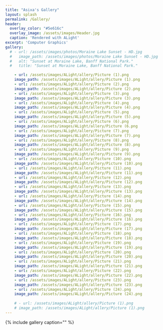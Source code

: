 ```yaml
---
title: "Asixa's Gallery"
layout: splash
permalink: /Gallery/
header:
  overlay_color: "#5e616c"
  overlay_image: /assets/images/Header.jpg
  caption: 'Rendered with ALight'
excerpt: 'Computer Graphics'
gallery:
  # - url: /assets/images/photos/Moraine Lake Sunset - HD.jpg
  #   image_path: /assets/images/photos/Moraine Lake Sunset - HD.jpg
  #   alt: "Sunset at Moraine Lake, Banff National Park."
  #   title: "Sunset at Moraine Lake, Banff National Park."

    - url: /assets/images/ALight/allery/Picture (1).png
    image_path: /assets/images/ALight/allery/Picture (1).png
    - url: /assets/images/ALight/allery/Picture (2).png
    image_path: /assets/images/ALight/allery/Picture (2).png
    - url: /assets/images/ALight/allery/Picture (3).png
    image_path: /assets/images/ALight/allery/Picture (3).png
    - url: /assets/images/ALight/allery/Picture (4).png
    image_path: /assets/images/ALight/allery/Picture (4).png
    - url: /assets/images/ALight/allery/Picture (5).png
    image_path: /assets/images/ALight/allery/Picture (5).png
    - url: /assets/images/ALight/allery/Picture (6).png
    image_path: /assets/images/ALight/allery/Picture (6.png
    - url: /assets/images/ALight/allery/Picture (7).png
    image_path: /assets/images/ALight/allery/Picture (7).png
    - url: /assets/images/ALight/allery/Picture (8).png
    image_path: /assets/images/ALight/allery/Picture (8).png
    - url: /assets/images/ALight/allery/Picture (9).png
    image_path: /assets/images/ALight/allery/Picture (9).png
    - url: /assets/images/ALight/allery/Picture (10).png
    image_path: /assets/images/ALight/allery/Picture (10).png
    - url: /assets/images/ALight/allery/Picture (11).png
    image_path: /assets/images/ALight/allery/Picture (11).png
    - url: /assets/images/ALight/allery/Picture (12).png
    image_path: /assets/images/ALight/allery/Picture (12).png
    - url: /assets/images/ALight/allery/Picture (13).png
    image_path: /assets/images/ALight/allery/Picture (13).png
    - url: /assets/images/ALight/allery/Picture (14).png
    image_path: /assets/images/ALight/allery/Picture (14).png
    - url: /assets/images/ALight/allery/Picture (15).png
    image_path: /assets/images/ALight/allery/Picture (15).png
    - url: /assets/images/ALight/allery/Picture (16).png
    image_path: /assets/images/ALight/allery/Picture (16).png
    - url: /assets/images/ALight/allery/Picture (17).png
    image_path: /assets/images/ALight/allery/Picture (17).png
    - url: /assets/images/ALight/allery/Picture (18).png
    image_path: /assets/images/ALight/allery/Picture (18).png
    - url: /assets/images/ALight/allery/Picture (19).png
    image_path: /assets/images/ALight/allery/Picture (19).png
    - url: /assets/images/ALight/allery/Picture (20).png
    image_path: /assets/images/ALight/allery/Picture (20).png
    - url: /assets/images/ALight/allery/Picture (21).png
    image_path: /assets/images/ALight/allery/Picture (21).png
    - url: /assets/images/ALight/allery/Picture (22).png
    image_path: /assets/images/ALight/allery/Picture (22).png
    - url: /assets/images/ALight/allery/Picture (23).png
    image_path: /assets/images/ALight/allery/Picture (23).png
    - url: /assets/images/ALight/allery/Picture (24).png
    image_path: /assets/images/ALight/allery/Picture (24).png
    
    # - url: /assets/images/ALight/allery/Picture (1).png
    # image_path: /assets/images/ALight/allery/Picture (1).png
---
```


{% include gallery caption="" %}